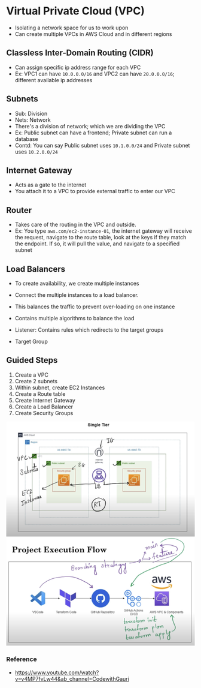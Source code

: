 # Virtual Private Cloud (VPC)

- Isolating a network space for us to work upon
- Can create multiple VPCs in AWS Cloud and in different regions

## Classless Inter-Domain Routing (CIDR)

- Can assign specific ip address range for each VPC
- Ex: VPC1 can have `10.0.0.0/16` and VPC2 can have `20.0.0.0/16`; different available ip addresses

## Subnets

- Sub: Division
- Nets: Network
- There's a division of network; which we are dividing the VPC
- Ex: Public subnet can have a frontend; Private subnet can run a database
- Contd: You can say Public subnet uses `10.1.0.0/24` and Private subnet uses `10.2.0.0/24`

## Internet Gateway

- Acts as a gate to the internet
- You attach it to a VPC to provide external traffic to enter our VPC

## Router

- Takes care of the routing in the VPC and outside.
- Ex: You type `aws.com/ec2-instance-01`, the internet gateway will receive the request, navigate to the route table, look at the keys if they match the endpoint. If so, it will pull the value, and navigate to a specified subnet

## Load Balancers

- To create availability, we create multiple instances
- Connect the multiple instances to a load balancer.
- This balances the traffic to prevent over-loading on one instance
- Contains multiple algorithms to balance the load

- Listener: Contains rules which redirects to the target groups
- Target Group

## Guided Steps

1. Create a VPC
2. Create 2 subnets
3. Within subnet, create EC2 Instances
4. Create a Route table
5. Create Internet Gateway
6. Create a Load Balancer
7. Create Security Groups

![Architecture of Cloud we are creating](/docs/architecture.png)
![Project Execution Flow](/docs/flow.png)

### Reference

- <https://www.youtube.com/watch?v=v4MP7fvLw44&ab_channel=CodewithGauri>
